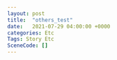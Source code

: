 ```yaml
---
layout: post
title:  "others_test"
date:   2021-07-29 04:00:00 +0000
categories: Etc
Tags: Story Etc
SceneCode: []
---
```

